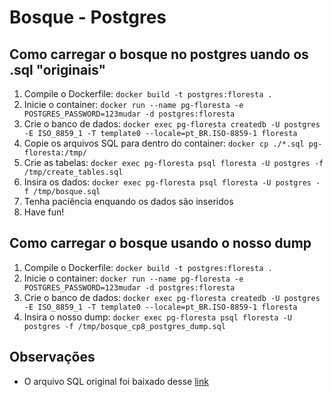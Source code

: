 Bosque - Postgres
=================

Como carregar o bosque no postgres uando os .sql "originais"
----------------------------------

1. Compile o Dockerfile: ```docker build -t postgres:floresta .```
2. Inicie o container: ```docker run --name pg-floresta -e POSTGRES_PASSWORD=123mudar -d postgres:floresta```
3. Crie o banco de dados: ```docker exec pg-floresta createdb -U postgres -E ISO_8859_1 -T template0 --locale=pt_BR.ISO-8859-1 floresta```
4. Copie os arquivos SQL para dentro do container: ```docker cp ./*.sql pg-floresta:/tmp/```
5. Crie as tabelas: ```docker exec pg-floresta psql floresta -U postgres -f /tmp/create_tables.sql```
6. Insira os dados: ```docker exec pg-floresta psql floresta -U postgres -f /tmp/bosque.sql```
7. Tenha paciência enquando os dados são inseridos
8. Have fun!

Como carregar o bosque usando o nosso dump
----------------------------------

1. Compile o Dockerfile: ```docker build -t postgres:floresta .```
2. Inicie o container: ```docker run --name pg-floresta -e POSTGRES_PASSWORD=123mudar -d postgres:floresta```
3. Crie o banco de dados: ```docker exec pg-floresta createdb -U postgres -E ISO_8859_1 -T template0 --locale=pt_BR.ISO-8859-1 floresta```
4. Insira o nosso dump: ```docker exec pg-floresta psql floresta -U postgres -f /tmp/bosque_cp8_postgres_dump.sql```


Observações
-----------
* O arquivo SQL original foi baixado desse [link](http://www.linguateca.pt/Floresta/ficheiros/gz/Bosque_CP_8.0.sql.gz)
